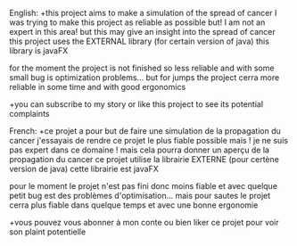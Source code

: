 English:
+this project aims to make a simulation of the spread of cancer I was trying to make this project as reliable as possible but! I am not an expert in this area! but this may give an insight into the spread of cancer this project uses the EXTERNAL library (for certain version of java) this library is javaFX

for the moment the project is not finished so less reliable and with some small bug is optimization problems...
but for jumps the project cerra more reliable in some time and with good ergonomics

+you can subscribe to my story or like this project to see its potential complaints

French:
+ce projet a pour but de faire une simulation de la propagation du cancer j'essayais de rendre ce projet le plus fiable possible mais ! je ne suis pas expert dans ce domaine ! mais cela pourra donner un aperçu de la propagation du cancer ce projet utilise la librairie EXTERNE (pour certène version de java) cette librairie est javaFX

pour le moment le projet n'est pas fini donc moins fiable et avec quelque petit bug est des problèmes d'optimisation...
mais pour sautes le projet cerra plus fiable dans quelque temps et avec une bonne ergonomie

+vous pouvez vous abonner à mon conte ou bien liker ce projet pour voir son plaint potentielle